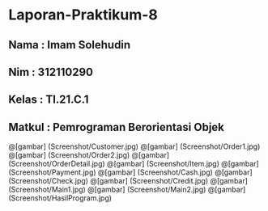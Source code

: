 # Laporan-Praktikum-8

## Nama : Imam Solehudin
## Nim : 312110290
## Kelas : TI.21.C.1
## Matkul : Pemrograman Berorientasi Objek


@[gambar] (Screenshot/Customer.jpg)
@[gambar] (Screenshot/Order1.jpg)
@[gambar] (Screenshot/Order2.jpg)
@[gambar] (Screenshot/OrderDetail.jpg)
@[gambar] (Screenshot/Item.jpg)
@[gambar] (Screenshot/Payment.jpg)
@[gambar] (Screenshot/Cash.jpg)
@[gambar] (Screenshot/Check.jpg)
@[gambar] (Screenshot/Credit.jpg)
@[gambar] (Screenshot/Main1.jpg)
@[gambar] (Screenshot/Main2.jpg)
@[gambar] (Screenshot/HasilProgram.jpg)